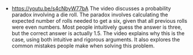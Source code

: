 - https://youtu.be/s4cNbyW77bA
  The video discusses a probability paradox involving a die roll. The paradox involves calculating the expected number of rolls needed to get a six, given that all previous rolls were even numbers. Most people intuitively guess the answer is three, but the correct answer is actually 1.5. The video explains why this is the case, using both intuitive and rigorous arguments. It also explores the common mistakes people make when solving this problem.